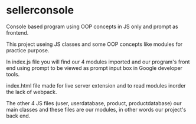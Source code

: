 # sellerconsole
Console based program using OOP concepts in JS only and prompt as frontend.

This project useing JS classes and some OOP concepts
like modules for practice purpose.

In index.js file you will find our 4 modules imported
and our program's front end using prompt to be viewed
as prompt input box in Google developer tools.

index.html file made for live server extension and to read
modules inorder the lack of webpack.

The other 4 JS files (user, userdatabase, product, productdatabase)
our main classes and these files are our modules, in other words
our project's back end.

